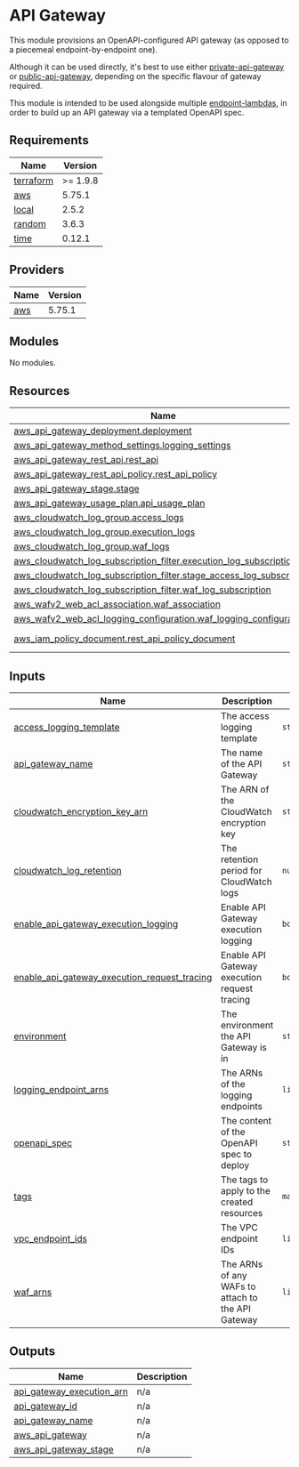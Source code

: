 # API Gateway

This module provisions an OpenAPI-configured API gateway (as opposed to a piecemeal endpoint-by-endpoint one).

Although it can be used directly, it's best to use either [private-api-gateway](../private-api-gateway/) or [public-api-gateway](../public-api-gateway/), depending on the specific flavour of gateway required.

This module is intended to be used alongside multiple [endpoint-lambdas](../endpoint-lambda/), in order to build up an API gateway via a templated OpenAPI spec.

<!-- BEGIN_TF_DOCS -->
## Requirements

| Name | Version |
|------|---------|
| <a name="requirement_terraform"></a> [terraform](#requirement\_terraform) | >= 1.9.8 |
| <a name="requirement_aws"></a> [aws](#requirement\_aws) | 5.75.1 |
| <a name="requirement_local"></a> [local](#requirement\_local) | 2.5.2 |
| <a name="requirement_random"></a> [random](#requirement\_random) | 3.6.3 |
| <a name="requirement_time"></a> [time](#requirement\_time) | 0.12.1 |

## Providers

| Name | Version |
|------|---------|
| <a name="provider_aws"></a> [aws](#provider\_aws) | 5.75.1 |

## Modules

No modules.

## Resources

| Name | Type |
|------|------|
| [aws_api_gateway_deployment.deployment](https://registry.terraform.io/providers/hashicorp/aws/5.75.1/docs/resources/api_gateway_deployment) | resource |
| [aws_api_gateway_method_settings.logging_settings](https://registry.terraform.io/providers/hashicorp/aws/5.75.1/docs/resources/api_gateway_method_settings) | resource |
| [aws_api_gateway_rest_api.rest_api](https://registry.terraform.io/providers/hashicorp/aws/5.75.1/docs/resources/api_gateway_rest_api) | resource |
| [aws_api_gateway_rest_api_policy.rest_api_policy](https://registry.terraform.io/providers/hashicorp/aws/5.75.1/docs/resources/api_gateway_rest_api_policy) | resource |
| [aws_api_gateway_stage.stage](https://registry.terraform.io/providers/hashicorp/aws/5.75.1/docs/resources/api_gateway_stage) | resource |
| [aws_api_gateway_usage_plan.api_usage_plan](https://registry.terraform.io/providers/hashicorp/aws/5.75.1/docs/resources/api_gateway_usage_plan) | resource |
| [aws_cloudwatch_log_group.access_logs](https://registry.terraform.io/providers/hashicorp/aws/5.75.1/docs/resources/cloudwatch_log_group) | resource |
| [aws_cloudwatch_log_group.execution_logs](https://registry.terraform.io/providers/hashicorp/aws/5.75.1/docs/resources/cloudwatch_log_group) | resource |
| [aws_cloudwatch_log_group.waf_logs](https://registry.terraform.io/providers/hashicorp/aws/5.75.1/docs/resources/cloudwatch_log_group) | resource |
| [aws_cloudwatch_log_subscription_filter.execution_log_subscription](https://registry.terraform.io/providers/hashicorp/aws/5.75.1/docs/resources/cloudwatch_log_subscription_filter) | resource |
| [aws_cloudwatch_log_subscription_filter.stage_access_log_subscription](https://registry.terraform.io/providers/hashicorp/aws/5.75.1/docs/resources/cloudwatch_log_subscription_filter) | resource |
| [aws_cloudwatch_log_subscription_filter.waf_log_subscription](https://registry.terraform.io/providers/hashicorp/aws/5.75.1/docs/resources/cloudwatch_log_subscription_filter) | resource |
| [aws_wafv2_web_acl_association.waf_association](https://registry.terraform.io/providers/hashicorp/aws/5.75.1/docs/resources/wafv2_web_acl_association) | resource |
| [aws_wafv2_web_acl_logging_configuration.waf_logging_configuration](https://registry.terraform.io/providers/hashicorp/aws/5.75.1/docs/resources/wafv2_web_acl_logging_configuration) | resource |
| [aws_iam_policy_document.rest_api_policy_document](https://registry.terraform.io/providers/hashicorp/aws/5.75.1/docs/data-sources/iam_policy_document) | data source |

## Inputs

| Name | Description | Type | Default | Required |
|------|-------------|------|---------|:--------:|
| <a name="input_access_logging_template"></a> [access\_logging\_template](#input\_access\_logging\_template) | The access logging template | `string` | n/a | yes |
| <a name="input_api_gateway_name"></a> [api\_gateway\_name](#input\_api\_gateway\_name) | The name of the API Gateway | `string` | n/a | yes |
| <a name="input_cloudwatch_encryption_key_arn"></a> [cloudwatch\_encryption\_key\_arn](#input\_cloudwatch\_encryption\_key\_arn) | The ARN of the CloudWatch encryption key | `string` | n/a | yes |
| <a name="input_cloudwatch_log_retention"></a> [cloudwatch\_log\_retention](#input\_cloudwatch\_log\_retention) | The retention period for CloudWatch logs | `number` | n/a | yes |
| <a name="input_enable_api_gateway_execution_logging"></a> [enable\_api\_gateway\_execution\_logging](#input\_enable\_api\_gateway\_execution\_logging) | Enable API Gateway execution logging | `bool` | n/a | yes |
| <a name="input_enable_api_gateway_execution_request_tracing"></a> [enable\_api\_gateway\_execution\_request\_tracing](#input\_enable\_api\_gateway\_execution\_request\_tracing) | Enable API Gateway execution request tracing | `bool` | n/a | yes |
| <a name="input_environment"></a> [environment](#input\_environment) | The environment the API Gateway is in | `string` | n/a | yes |
| <a name="input_logging_endpoint_arns"></a> [logging\_endpoint\_arns](#input\_logging\_endpoint\_arns) | The ARNs of the logging endpoints | `list(string)` | n/a | yes |
| <a name="input_openapi_spec"></a> [openapi\_spec](#input\_openapi\_spec) | The content of the OpenAPI spec to deploy | `string` | n/a | yes |
| <a name="input_tags"></a> [tags](#input\_tags) | The tags to apply to the created resources | `map(string)` | n/a | yes |
| <a name="input_vpc_endpoint_ids"></a> [vpc\_endpoint\_ids](#input\_vpc\_endpoint\_ids) | The VPC endpoint IDs | `list(string)` | `[]` | no |
| <a name="input_waf_arns"></a> [waf\_arns](#input\_waf\_arns) | The ARNs of any WAFs to attach to the API Gateway | `list(string)` | `[]` | no |

## Outputs

| Name | Description |
|------|-------------|
| <a name="output_api_gateway_execution_arn"></a> [api\_gateway\_execution\_arn](#output\_api\_gateway\_execution\_arn) | n/a |
| <a name="output_api_gateway_id"></a> [api\_gateway\_id](#output\_api\_gateway\_id) | n/a |
| <a name="output_api_gateway_name"></a> [api\_gateway\_name](#output\_api\_gateway\_name) | n/a |
| <a name="output_aws_api_gateway"></a> [aws\_api\_gateway](#output\_aws\_api\_gateway) | n/a |
| <a name="output_aws_api_gateway_stage"></a> [aws\_api\_gateway\_stage](#output\_aws\_api\_gateway\_stage) | n/a |
<!-- END_TF_DOCS -->
